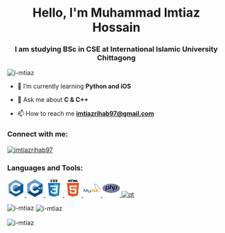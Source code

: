 <h1 align="center">Hello, I'm Muhammad Imtiaz Hossain</h1>
<h3 align="center">I am studying BSc in CSE at International Islamic University Chittagong</h3>

<p align="left"> <img src="https://komarev.com/ghpvc/?username=i-mtiaz&label=Profile%20views&color=0e75b6&style=flat" alt="i-mtiaz" /> </p>

- 🌱 I’m currently learning **Python and iOS**

- 💬 Ask me about **C & C++**

- 📫 How to reach me **imtiazrihab97@gmail.com**

<h3 align="left">Connect with me:</h3>
<p align="left">
<a href="https://codeforces.com/profile/imtiazrihab97" target="blank"><img align="center" src="https://raw.githubusercontent.com/rahuldkjain/github-profile-readme-generator/master/src/images/icons/Social/codeforces.svg" alt="imtiazrihab97" height="30" width="40" /></a>
</p>

<h3 align="left">Languages and Tools:</h3>
<p align="left"> <a href="https://www.cprogramming.com/" target="_blank" rel="noreferrer"> <img src="https://raw.githubusercontent.com/devicons/devicon/master/icons/c/c-original.svg" alt="c" width="40" height="40"/> </a> <a href="https://www.w3schools.com/cpp/" target="_blank" rel="noreferrer"> <img src="https://raw.githubusercontent.com/devicons/devicon/master/icons/cplusplus/cplusplus-original.svg" alt="cplusplus" width="40" height="40"/> </a> <a href="https://www.w3schools.com/css/" target="_blank" rel="noreferrer"> <img src="https://raw.githubusercontent.com/devicons/devicon/master/icons/css3/css3-original-wordmark.svg" alt="css3" width="40" height="40"/> </a> <a href="https://www.w3.org/html/" target="_blank" rel="noreferrer"> <img src="https://raw.githubusercontent.com/devicons/devicon/master/icons/html5/html5-original-wordmark.svg" alt="html5" width="40" height="40"/> </a> <a href="https://www.mysql.com/" target="_blank" rel="noreferrer"> <img src="https://raw.githubusercontent.com/devicons/devicon/master/icons/mysql/mysql-original-wordmark.svg" alt="mysql" width="40" height="40"/> </a> <a href="https://www.php.net" target="_blank" rel="noreferrer"> <img src="https://raw.githubusercontent.com/devicons/devicon/master/icons/php/php-original.svg" alt="php" width="40" height="40"/> </a> <a href="https://www.qt.io/" target="_blank" rel="noreferrer"> <img src="https://upload.wikimedia.org/wikipedia/commons/0/0b/Qt_logo_2016.svg" alt="qt" width="40" height="40"/> </a> </p>

<p><img align="left" src="https://github-readme-stats.vercel.app/api/top-langs?username=i-mtiaz&show_icons=true&locale=en&layout=compact" alt="i-mtiaz" /></p>

<p>&nbsp;<img align="center" src="https://github-readme-stats.vercel.app/api?username=i-mtiaz&show_icons=true&locale=en" alt="i-mtiaz" /></p>

<p><img align="center" src="https://github-readme-streak-stats.herokuapp.com/?user=i-mtiaz&" alt="i-mtiaz" /></p>
